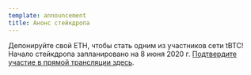 ```yaml
---
template: announcement
title: Анонс стейкдропа
---
```


Депонируйте свой ETH, чтобы стать одним из участников сети tBTC! Начало стейкдропа запланировано на 8 июня 2020 г. <a target="_blank" rel="noopener noreferrer" href="https://www.crowdcast.io/e/keep-stakedrop---live">Подтвердите участие в прямой трансляции здесь</a>.
